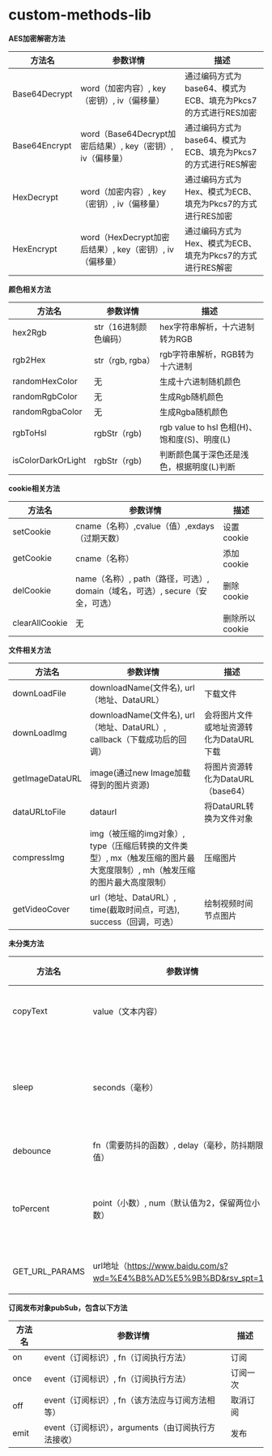 # custom-methods-lib

**AES加密解密方法**

| 方法名        | 参数详情                                                   | 描述                                                          |
| ------------- | ---------------------------------------------------------- | ------------------------------------------------------------- |
| Base64Decrypt | word（加密内容）, key（密钥）, iv（偏移量）                | 通过编码方式为base64、模式为ECB、填充为Pkcs7的方式进行RES加密 |
| Base64Encrypt | word（Base64Decrypt加密后结果）, key（密钥）, iv（偏移量） | 通过编码方式为base64、模式为ECB、填充为Pkcs7的方式进行RES解密 |
| HexDecrypt    | word（加密内容）, key（密钥）, iv（偏移量）                | 通过编码方式为Hex、模式为ECB、填充为Pkcs7的方式进行RES加密    |
| HexEncrypt    | word（HexDecrypt加密后结果）, key（密钥）, iv（偏移量）    | 通过编码方式为Hex、模式为ECB、填充为Pkcs7的方式进行RES解密    |

**颜色相关方法**

| 方法名             | 参数详情              | 描述                                         |
| ------------------ | --------------------- | -------------------------------------------- |
| hex2Rgb            | str（16进制颜色编码） | hex字符串解析，十六进制转为RGB               |
| rgb2Hex            | str（rgb, rgba）      | rgb字符串解析，RGB转为十六进制               |
| randomHexColor     | 无                    | 生成十六进制随机颜色                         |
| randomRgbColor     | 无                    | 生成Rgb随机颜色                              |
| randomRgbaColor    | 无                    | 生成Rgba随机颜色                             |
| rgbToHsl           | rgbStr（rgb)          | rgb value to hsl 色相(H)、饱和度(S)、明度(L) |
| isColorDarkOrLight | rgbStr（rgb)          | 判断颜色属于深色还是浅色，根据明度(L)判断    |

**cookie相关方法**

| 方法名         | 参数详情                                                                     | 描述           |
| -------------- | ---------------------------------------------------------------------------- | -------------- |
| setCookie      | cname（名称）,cvalue（值）,exdays（过期天数）                                | 设置cookie     |
| getCookie      | cname（名称）                                                                | 添加cookie     |
| delCookie      | name（名称）, path（路径，可选）, domain（域名，可选）, secure（安全，可选） | 删除cookie     |
| clearAllCookie | 无                                                                           | 删除所以cookie |

**文件相关方法**

| 方法名          | 参数详情                                                                                                                 | 描述                                    |
| --------------- | ------------------------------------------------------------------------------------------------------------------------ | --------------------------------------- |
| downLoadFile    | downloadName(文件名), url（地址、DataURL）                                                                               | 下载文件                                |
| downLoadImg     | downloadName(文件名), url（地址、DataURL）, callback（下载成功后的回调）                                                 | 会将图片文件或地址资源转化为DataURL下载 |
| getImageDataURL | image(通过new Image加载得到的图片资源)                                                                                   | 将图片资源转化为DataURL（base64）       |
| dataURLtoFile   | dataurl                                                                                                                  | 将DataURL转换为文件对象                 |
| compressImg     | img（被压缩的img对象）, type（压缩后转换的文件类型）, mx（触发压缩的图片最大宽度限制）, mh（触发压缩的图片最大高度限制） | 压缩图片                                |
| getVideoCover   | url（地址、DataURL）, time(截取时间点，可选), success（回调，可选）                                                      | 绘制视频时间节点图片                    |

**未分类方法**

| 方法名         | 参数详情                                                           | 描述             |
| -------------- | ------------------------------------------------------------------ | ---------------- |
| copyText       | value（文本内容）                                                  | 复制文字         |
| sleep          | seconds（毫秒）                                                    | 异步等待一段时间 |
| debounce       | fn（需要防抖的函数）, delay（毫秒，防抖期限值）                    | 防抖             |
| toPercent      | point（小数）, num（默认值为2，保留两位小数）                      | 数转化为百分比   |
| GET_URL_PARAMS | url地址（https://www.baidu.com/s?wd=%E4%B8%AD%E5%9B%BD&rsv_spt=1） | 解析url          |
|                |                                                                    |                  |

**订阅发布对象pubSub，包含以下方法**

| 方法名 | 参数详情                                           | 描述     |
| ------ | -------------------------------------------------- | -------- |
| on     | event（订阅标识）, fn（订阅执行方法）              | 订阅     |
| once   | event（订阅标识）, fn（订阅执行方法）              | 订阅一次 |
| off    | event（订阅标识）, fn（该方法应与订阅方法相等）    | 取消订阅 |
| emit   | event（订阅标识），arguments（由订阅执行方法接收） | 发布     |
